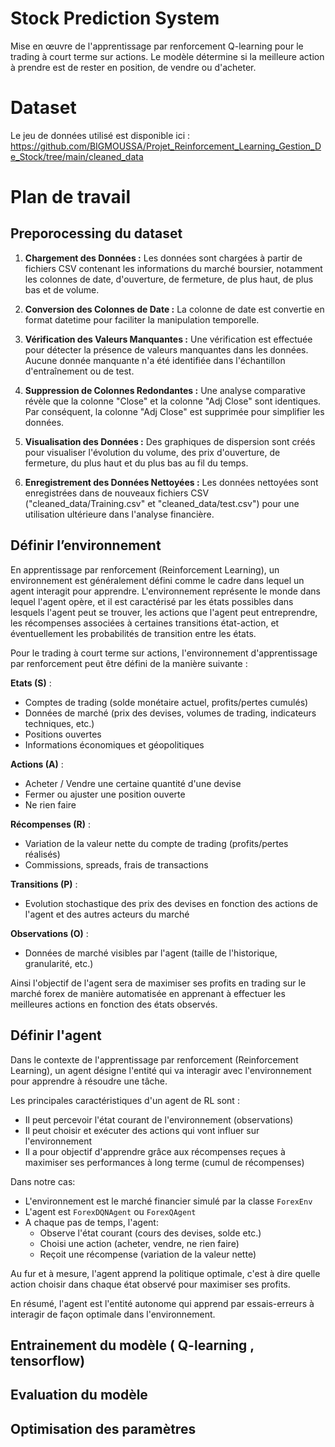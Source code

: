 # Stock Prediction System
Mise en œuvre de l'apprentissage par renforcement Q-learning pour le trading à court terme sur actions. Le modèle détermine si la meilleure action à prendre est de rester en position, de vendre ou d'acheter.

# Dataset
Le jeu de données utilisé est disponible ici : https://github.com/BIGMOUSSA/Projet_Reinforcement_Learning_Gestion_De_Stock/tree/main/cleaned_data

# Plan de travail

## Preporocessing du dataset


1. **Chargement des Données :**
   Les données sont chargées à partir de fichiers CSV contenant les informations du marché boursier, notamment les colonnes de date, d'ouverture, de fermeture, de plus haut, de plus bas et de volume.

2. **Conversion des Colonnes de Date :**
   La colonne de date est convertie en format datetime pour faciliter la manipulation temporelle.

3. **Vérification des Valeurs Manquantes :**
   Une vérification est effectuée pour détecter la présence de valeurs manquantes dans les données. Aucune donnée manquante n'a été identifiée dans l'échantillon d'entraînement ou de test.

4. **Suppression de Colonnes Redondantes :**
   Une analyse comparative révèle que la colonne "Close" et la colonne "Adj Close" sont identiques. Par conséquent, la colonne "Adj Close" est supprimée pour simplifier les données.

5. **Visualisation des Données :**
   Des graphiques de dispersion sont créés pour visualiser l'évolution du volume, des prix d'ouverture, de fermeture, du plus haut et du plus bas au fil du temps.

6. **Enregistrement des Données Nettoyées :**
   Les données nettoyées sont enregistrées dans de nouveaux fichiers CSV ("cleaned_data/Training.csv" et "cleaned_data/test.csv") pour une utilisation ultérieure dans l'analyse financière.


## Définir l’environnement
En apprentissage par renforcement (Reinforcement Learning), un environnement est généralement défini comme le cadre dans lequel un agent interagit pour apprendre. L'environnement représente le monde dans lequel l'agent opère, et il est caractérisé par les états possibles dans lesquels l'agent peut se trouver, les actions que l'agent peut entreprendre, les récompenses associées à certaines transitions état-action, et éventuellement les probabilités de transition entre les états.

Pour le trading à court terme sur actions, l'environnement d'apprentissage par renforcement peut être défini de la manière suivante :

**Etats (S)** :
- Comptes de trading (solde monétaire actuel, profits/pertes cumulés)
- Données de marché (prix des devises, volumes de trading, indicateurs techniques, etc.)
- Positions ouvertes
- Informations économiques et géopolitiques 

**Actions (A)** :
- Acheter / Vendre une certaine quantité d'une devise
- Fermer ou ajuster une position ouverte  
- Ne rien faire

**Récompenses (R)** :  
- Variation de la valeur nette du compte de trading (profits/pertes réalisés)
- Commissions, spreads, frais de transactions

**Transitions (P)** : 
- Evolution stochastique des prix des devises en fonction des actions de l'agent et des autres acteurs du marché

**Observations (O)** :
- Données de marché visibles par l'agent (taille de l'historique, granularité, etc.)

Ainsi l'objectif de l'agent sera de maximiser ses profits en trading sur le marché forex de manière automatisée en apprenant à effectuer les meilleures actions en fonction des états observés.

## Définir l'agent
Dans le contexte de l'apprentissage par renforcement (Reinforcement Learning), un agent désigne l'entité qui va interagir avec l'environnement pour apprendre à résoudre une tâche.

Les principales caractéristiques d'un agent de RL sont :

- Il peut percevoir l'état courant de l'environnement (observations)
- Il peut choisir et exécuter des actions qui vont influer sur l'environnement 
- Il a pour objectif d'apprendre grâce aux récompenses reçues à maximiser ses performances à long terme (cumul de récompenses)

Dans notre cas:

- L'environnement est le marché financier simulé par la classe `ForexEnv` 
- L'agent est `ForexDQNAgent` ou `ForexQAgent`
- A chaque pas de temps, l'agent:
    - Observe l'état courant (cours des devises, solde etc.)
    - Choisi une action (acheter, vendre, ne rien faire)
    - Reçoit une récompense (variation de la valeur nette)
    
Au fur et à mesure, l'agent apprend la politique optimale, c'est à dire quelle action choisir dans chaque état observé pour maximiser ses profits.

En résumé, l'agent est l'entité autonome qui apprend par essais-erreurs à interagir de façon optimale dans l'environnement.

## Entrainement du modèle ( Q-learning , tensorflow)

## Evaluation du modèle

## Optimisation  des paramètres